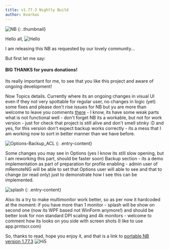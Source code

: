 ```yaml
---
title: v1.77.3 Nightly Build
author: Kvarkas 
---
```

![NB](https://img001.prntscr.com/file/img001/4PyoZdJ4Qx2uIj2iosG8iQ.png)
{: .thumbnail}

Hello all, ![Hello](https://reklama-no.ru/smiles/hi.gif)


I am releasing this NB as requested by our lovely community... 

<!--more-->

But first let me say:

#### BIG THANKS for yours donations!

Its really important for me, to see that you like this project and aware of ongoing development! 

Now Topics details.
Currently where its an ongoing changes in visual UI even if they not very spottable for regular user, no changes in logic (yet) some fixes and please don't rise issues for NB but yu are more than welcome to leave you comments [there](https://github.com/mRemoteNG/mRemoteNG/issues/2245) - I know, its have some weak parts what is not functional well - don't forget NB its a workable, but not for work version - just for check that project is still alive and don't smell stinky :D and yes, for this version don't expect backup works correctly - its a mess that I am working now to sort in better manner than we have before.

![Options-Backup_ACL](https://img001.prntscr.com/file/img001/Ke3SQeQSSZGCHdOm6ICdnQ.png)
{: .entry-content}

Some changes you may see in Options (yes I know its still slow opening, but I am reworking this part, should be faster soon) Backup section - its a demo implementation as part of preparation for profile enabling - admin user of mRemoteNG will be able to set that Options user will able to see and that to change (or read only) just to demonstrate how I see this can be implemented.

![splash](https://img001.prntscr.com/file/img001/1lKfrcukQk2PZeuAmRJ2Uw.png)
{: .entry-content}

Also its a try to make multimonitor work better, so as per now it hardcoded at the moment: if you have more than 1 monitor - splash will be show on second one (now its WPF based not WinForm anymore!) and should be better look for non standard DPI scaling and 4k monitors - welcome to comment how its looks on you side with screen shots (I like to use app.prntscr.com)

So, thanks to read, hope you enjoy it, and that is a link to [portable NB version 1.77.3](https://github.com/mRemoteNG/mRemoteNG/releases/download/v1.77.3-nb/Portable.-.1.77.3.NB.rar)
![Hi5](https://reklama-no.ru/smiles/high-five.gif)